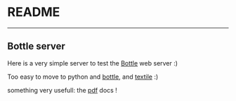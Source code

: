 README
======

-----

## Bottle server

Here is a very simple server to test the [Bottle](http://bottlepy.org/) web server :)

Too easy to move to python and [bottle](http://bottlepy.org/), and [textile](https://pypi.python.org/pypi/textile) :)

something very usefull: the [pdf](http://bottlepy.org/docs/dev/bottle-docs.pdf) docs !
